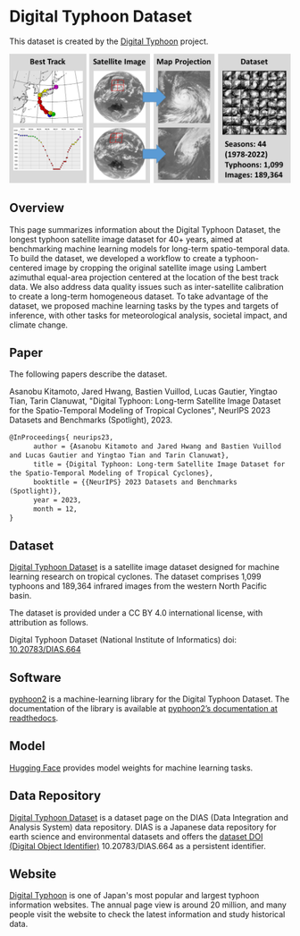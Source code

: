 # Digital Typhoon Dataset

This dataset is created by the [Digital Typhoon](http://agora.ex.nii.ac.jp/digital-typhoon/) project. 

![Overview of the Digital Typhoon dataset](overview.png)

## Overview

This page summarizes information about the Digital Typhoon Dataset, the longest typhoon satellite image dataset for 40+ years, aimed at benchmarking machine learning models for long-term spatio-temporal data. To build the dataset, we developed a workflow to create a typhoon-centered image by cropping the original satellite image using Lambert azimuthal equal-area projection centered at the location of the best track data. We also address data quality issues such as inter-satellite calibration to create a long-term homogeneous dataset. To take advantage of the dataset, we proposed machine learning tasks by the types and targets of inference, with other tasks for meteorological analysis, societal impact, and climate change.

## Paper

The following papers describe the dataset. 

Asanobu Kitamoto, Jared Hwang, Bastien Vuillod, Lucas Gautier, Yingtao Tian, Tarin Clanuwat, "Digital Typhoon: Long-term Satellite Image Dataset for the Spatio-Temporal Modeling of Tropical Cyclones", NeurIPS 2023 Datasets and Benchmarks (Spotlight), 2023.

```
@InProceedings{ neurips23,
      author = {Asanobu Kitamoto and Jared Hwang and Bastien Vuillod and Lucas Gautier and Yingtao Tian and Tarin Clanuwat},
      title = {Digital Typhoon: Long-term Satellite Image Dataset for the Spatio-Temporal Modeling of Tropical Cyclones},
      booktitle = {{NeurIPS} 2023 Datasets and Benchmarks (Spotlight)},
      year = 2023,
      month = 12,
}
```

## Dataset

[Digital Typhoon Dataset](http://agora.ex.nii.ac.jp/digital-typhoon/dataset/) is a satellite image dataset designed for machine learning research on tropical cyclones. The dataset comprises 1,099 typhoons and 189,364 infrared images from the western North Pacific basin.

The dataset is provided under a CC BY 4.0 international license, with attribution as follows.

Digital Typhoon Dataset (National Institute of Informatics) 
doi: [10.20783/DIAS.664](https://doi.org/10.20783/DIAS.664)

## Software

[pyphoon2](https://github.com/kitamoto-lab/pyphoon2) is a machine-learning library for the Digital Typhoon Dataset. The documentation of the library is available at [pyphoon2’s documentation at readthedocs](https://pyphoon2.readthedocs.io/en/latest/).

## Model

[Hugging Face](https://huggingface.co/kitamoto-lab) provides model weights for machine learning tasks.

## Data Repository

[Digital Typhoon Dataset](https://doi.org/10.20783/DIAS.664) is a dataset page on the DIAS (Data Integration and Analysis System) data repository. DIAS is a Japanese data repository for earth science and environmental datasets and offers the [dataset DOI (Digital Object Identifier)](https://dias.ex.nii.ac.jp/doi/) 10.20783/DIAS.664 as a persistent identifier. 

## Website

[Digital Typhoon](http://agora.ex.nii.ac.jp/digital-typhoon/) is one of Japan's most popular and largest typhoon information websites. The annual page view is around 20 million, and many people visit the website to check the latest information and study historical data. 
